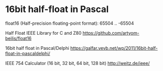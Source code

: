 # 16bit half-float in Pascal

float16 (Half-precision floating-point format): 65504 .. -65504

Half Float IEEE Library for C and Z80
https://github.com/artyom-beilis/float16

16bit half float in Pascal/Delphi
https://galfar.vevb.net/wp/2011/16bit-half-float-in-pascaldelphi/

IEEE 754 Calculator (16 bit, 32 bit, 64 bit, 128 bit)
http://weitz.de/ieee/
